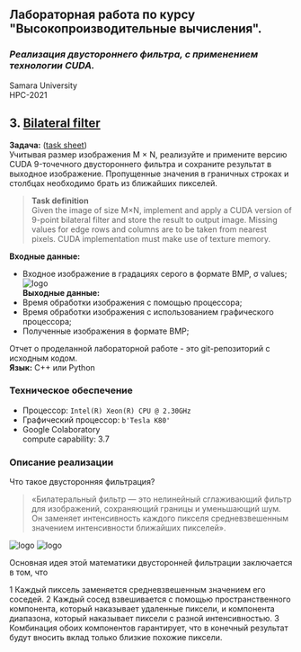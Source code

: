 ## Лабораторная работа по курсу "Высокопроизводительные вычисления".<br/>
### *Реализация двустороннего фильтра, с применением технологии CUDA.* <br/>
Samara University <br/>
HPC-2021

## 3. [Bilateral filter](https://github.com/Dark-MonkGI/Laboratory-work/blob/main/3.%20Bilateral%20filter/Bilateral%20filter_ILia.ipynb)

**Задача:**  ([task sheet](https://github.com/Dark-MonkGI/Laboratory-work/blob/main/3.%20Bilateral%20filter/Methodical%20instructions%20bilateral.pdf))  
Учитывая размер изображения M × N, реализуйте и примените версию CUDA 9-точечного двустороннего фильтра и сохраните
результат в выходное изображение. Пропущенные значения в граничных строках и столбцах необходимо брать из ближайших пикселей.<br/>

> **Task definition** <br/>
> Given the image of size M×N, implement and apply a CUDA version of 9-point bilateral filter and store the
> result to output image. Missing values for edge rows and columns are to be taken from nearest pixels. CUDA implementation must make use of texture memory.<br/>


**Входные данные:** <br/>
- Входное изображение в градациях серого в формате BMP, σ values;<br/>
![logo](https://raw.githubusercontent.com/Dark-MonkGI/Laboratory-work/main/3.%20Bilateral%20filter/image/original_image_batman.bmp) <br/>
**Выходные данные:** <br/>
- Время обработки изображения с помощью процессора;<br/>
- Время обработки изображения с использованием графического процессора;<br/>
- Полученные изображения в формате BMP;<br/>

Отчет о проделанной лабораторной работе - это git-репозиторий с исходным кодом.<br/>
**Язык:**  C++ или Python <br/> 

###  **Техническое обеспечение** <br/>
-  Процессор: `Intel(R) Xeon(R) CPU @ 2.30GHz`<br/>
-  Графический процессор: `b'Tesla K80'` <br/>
-  Google Colaboratory <br/>
   compute capability: 3.7 <br/>
   
###  **Описание реализации** 
Что такое двусторонняя фильтрация?
> «Билатеральный фильтр — это нелинейный сглаживающий фильтр для изображений, сохраняющий границы и уменьшающий шум. Он заменяет интенсивность каждого пикселя средневзвешенным  значением интенсивности ближайших пикселей». <br/>


![logo](https://raw.githubusercontent.com/Dark-MonkGI/Laboratory-work/main/3.%20Bilateral%20filter/image/bilateral_image_on_CPU.bmp)
![logo](https://raw.githubusercontent.com/Dark-MonkGI/Laboratory-work/main/3.%20Bilateral%20filter/image/bilateral_image_on_GPU.bmp)









Основная идея этой математики двусторонней фильтрации заключается в том, что

  1  Каждый пиксель заменяется средневзвешенным значением его соседей.
  2  Каждый сосед взвешивается с помощью пространственного компонента, который наказывает удаленные пиксели, и компонента диапазона, который наказывает пиксели с разной интенсивностью.
  3  Комбинация обоих компонентов гарантирует, что в конечный результат будут вносить вклад только близкие похожие пиксели.

